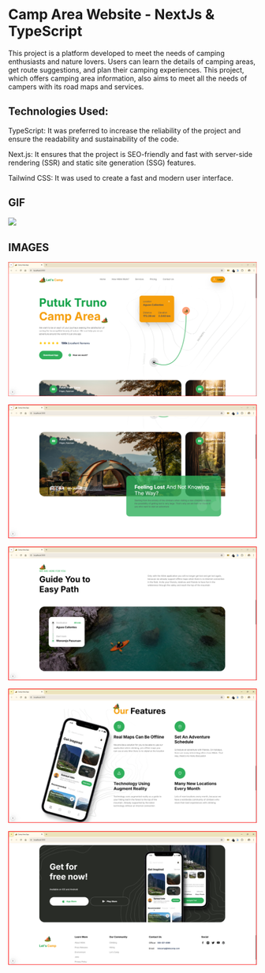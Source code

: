 <h1>Camp Area Website - NextJs & TypeScript</h1>

This project is a platform developed to meet the needs of camping enthusiasts and nature lovers. Users can learn the details of camping areas, get route suggestions, and plan their camping experiences. This project, which offers camping area information, also aims to meet all the needs of campers with its road maps and services.

<h2>Technologies Used:</h2>

TypeScript: It was preferred to increase the reliability of the project and ensure the readability and sustainability of the code.

Next.js: It ensures that the project is SEO-friendly and fast with server-side rendering (SSR) and static site generation (SSG) features.

Tailwind CSS: It was used to create a fast and modern user interface.

<h2>GIF</h2>

![](/public/camp-gif.gif)

<h2>IMAGES</h2>

![](/public/home.png)

![](/public/2.png)

![](/public/3.png)

![](/public/4.png)

![](/public/5.png)
